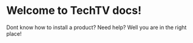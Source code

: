 # Welcome to TechTV docs!

Dont know how to install a product?
Need help?
Well you are in the right place!